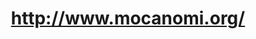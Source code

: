 ---
ee_id_thing: '94'
site: '1'
type: '2'
inv_num: 2010-017
add_credit:
url: 2010-017-http-wwwmocanomiorg
title: http://www.mocanomi.org/
year: '2010'
display_year: '2010'
medium: Modified museum website
dims:
pitch: "​MOCA Miami's website re-done in comic sans"
ps: "​Yes, this <i>IS</i> what the MOCA Miami website looked like during the duration
  of my show. :)"
live_url:
youtube:
related_code:
imgs: mocanomi-2010-017-screenshot-1-database-ih.jpg
subheading:
download:
commission:
related:
layout: things-i-made
---